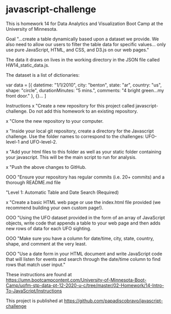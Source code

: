 # javascript-challenge
This is homework 14 for Data Analytics and Visualization Boot Camp at the University of Minnesota.

Goal
"...create a table dynamically based upon a dataset we provide. We also need to allow our users to filter the table data for specific values... only use pure JavaScript, HTML, and CSS, and D3.js on our web pages."

The data it draws on lives in the working directory in the JSON file called HW14_static_data.js.


The dataset is a list of dictionaries:

var data = [{
    datetime: "1/1/2010",
    city: "benton",
    state: "ar",
    country: "us",
    shape: "circle",
    durationMinutes: "5 mins.",
    comments: "4 bright green...my front door."
  },
  {}...
]

Instructions
x "Create a new repository for this project called javascript-challenge. Do not add this homework to an existing repository.

x "Clone the new repository to your computer.

x "Inside your local git repository, create a directory for the Javascript challenge. Use the folder names to correspond to the challenges: UFO-level-1 and UFO-level-2.

x "Add your html files to this folder as well as your static folder containing your javascript. This will be the main script to run for analysis.

x "Push the above changes to GitHub.

OOO "Ensure your repository has regular commits (i.e. 20+ commits) and a thorough README.md file

"Level 1: Automatic Table and Date Search (Required)

x "Create a basic HTML web page or use the index.html file provided (we recommend building your own custom page!).

OOO "Using the UFO dataset provided in the form of an array of JavaScript objects, write code that appends a table to your web page and then adds new rows of data for each UFO sighting.

OOO "Make sure you have a column for date/time, city, state, country, shape, and comment at the very least.

OOO "Use a date form in your HTML document and write JavaScript code that will listen for events and search through the date/time column to find rows that match user input."

These instructions are found at
https://umn.bootcampcontent.com/University-of-Minnesota-Boot-Camp/uofm-stp-data-pt-12-2020-u-c/tree/master/02-Homework/14-Intro-To-JavaScript/Instructions

This project is published at
https://github.com/papadiscobravo/javascript-challenge
